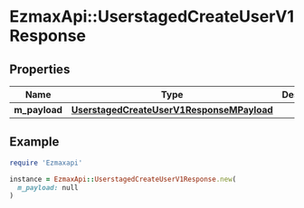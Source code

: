 # EzmaxApi::UserstagedCreateUserV1Response

## Properties

| Name | Type | Description | Notes |
| ---- | ---- | ----------- | ----- |
| **m_payload** | [**UserstagedCreateUserV1ResponseMPayload**](UserstagedCreateUserV1ResponseMPayload.md) |  |  |

## Example

```ruby
require 'Ezmaxapi'

instance = EzmaxApi::UserstagedCreateUserV1Response.new(
  m_payload: null
)
```

